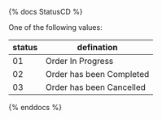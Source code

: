 {% docs StatusCD %}

One of the following values:

| status    | defination                        |
|-----------|-----------------------------------|
| 01        | Order In Progress                 |
| 02        | Order has been Completed          |
| 03        | Order has been Cancelled          |

{% enddocs %}